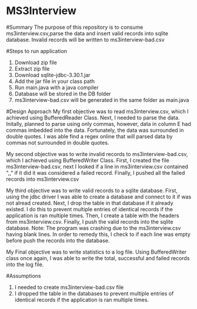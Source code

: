 # MS3Interview

#Summary
The purpose of this repository is to consume ms3interview.csv,parse the data and insert valid records into sqlite database.
Invalid records will be written to ms3interview-bad.csv

#Steps to run application
1. Download zip file
2. Extract zip file
3. Download sqlite-jdbc-3.30.1.jar
4. Add the jar file in your class path
5. Run main.java with a java compiler
6. Database will be stored in the DB folder
7. ms3interview-bad.csv will be generated in the same folder as main.java

#Design Approach
My first objective was to read ms3interview.csv, which I achieved using BufferedReader Class.
Next, I needed to parse the data. Initally, planned to parse using only commas, however, data in column E had commas imbedded into the data.
Fortunately, the data was surrounded in double quotes. I was able find a regex online that will parsed data by commas not surrounded in double quotes.

My second objective was to write invalid records to ms3interview-bad.csv, which I achieved using BufferedWriter Class.
First, I created the file ms3interview-bad.csv, next I looked if a line in ms3interview.csv contained ",," if it did it was considered a failed record.
Finally, I pushed all the failed records into ms3interview.csv

My third objective was to write valid records to a sqlite database. First, using the jdbc driver I was able to create a database and connect to it if was not alread created.
Next, I drop the table in that database if it already existed. I do this to prevent multiple entries of identical records if the application is ran multiple times.
Then, I create a table with the headers from ms3interview.csv. Finally, I push the valid records into the sqlite database.
Note: The program was crashing due to the ms3interview.csv having blank lines. In order to remedy this, I check to if each line was empty before push the records into the database.

My Final objective was to write statistics to a log file. Using BufferedWriter class once again, I was able to write the total, successful and failed records into the log file.

#Assumptions
1. I needed to create ms3interview-bad.csv file
2. I dropped the table in the databases to prevent multiple entries of identical records if the application is ran multiple times.
